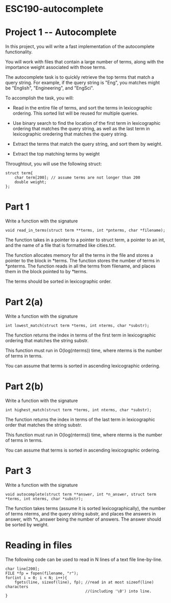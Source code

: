 # ESC190-autocomplete

Project 1 -- Autocomplete
=========================

In this project, you will write a fast implementation of the autocomplete functionality.

You will work with files that contain a large number of terms, along with the importance weight associated with those terms.

The autocomplete task is to quickly retrieve the top terms that match a query string. For example, if the query string is "Eng", you matches might be "English",
"Engineering", and "EngSci".

To accomplish the task, you will:

* Read in the entire file of terms, and sort the terms in lexicographic ordering. This sorted list will be reused for multiple queries.

* Use binary search to find the location of the first term in lexicographic ordering that matches the query string, as well as the last term in lexicographic oredering that matches the query string.

* Extract the terms that match the query string, and sort them by weight.

* Extract the top matching terms by weight

Throughtout, you will use the following struct:

    struct term{
        char term[200]; // assume terms are not longer than 200
        double weight;
    };


Part 1
======
Write a function with the signature 

    void read_in_terms(struct term **terms, int *pnterms, char *filename);

The function takes in a pointer to a pointer to struct term, a pointer to an int, and the name of a file that is formatted like cities.txt.

The function allocates memory for all the terms in the file and stores a pointer to the block in *terms. The function stores the number of terms in *pnterms. The function reads in all the terms from filename, and places them in the block pointed to by *terms.

The terms should be sorted in lexicographic order.

Part 2(a)
=========
Write a function with the signature

    int lowest_match(struct term *terms, int nterms, char *substr);

The function returns the index in terms of the first term in lexicographic ordering that matches the string substr.

This function must run in O(log(nterms)) time, where nterms is the number of terms in terms.

You can assume that terms is sorted in ascending lexicographic ordering.

Part 2(b)
=========
Write a function with the signature

    int highest_match(struct term *terms, int nterms, char *substr);

The function returns the index in terms of the last term in lexicographic order that matches the string substr.

This function must run in O(log(nterms)) time, where nterms is the number of terms in terms.

You can assume that terms is sorted in ascending lexicographic ordering.

Part 3
======
Write a function with the signature 

    void autocomplete(struct term **answer, int *n_answer, struct term *terms, int nterms, char *substr);

The function takes terms (assume it is sorted lexicographically), the number of terms nterms, and the query string substr, and places the answers in answer, with *n_answer being the number of answers. The answer should be sorted by weight.


Reading in files
================
The following code can be used to read in N lines of a text file line-by-line.

    char line[200];
    FILE *fp = fopen(filename, "r");
    for(int i = 0; i < N; i++){
        fgets(line, sizeof(line), fp); //read in at most sizeof(line) characters
                                       //(including '\0') into line.
    }
